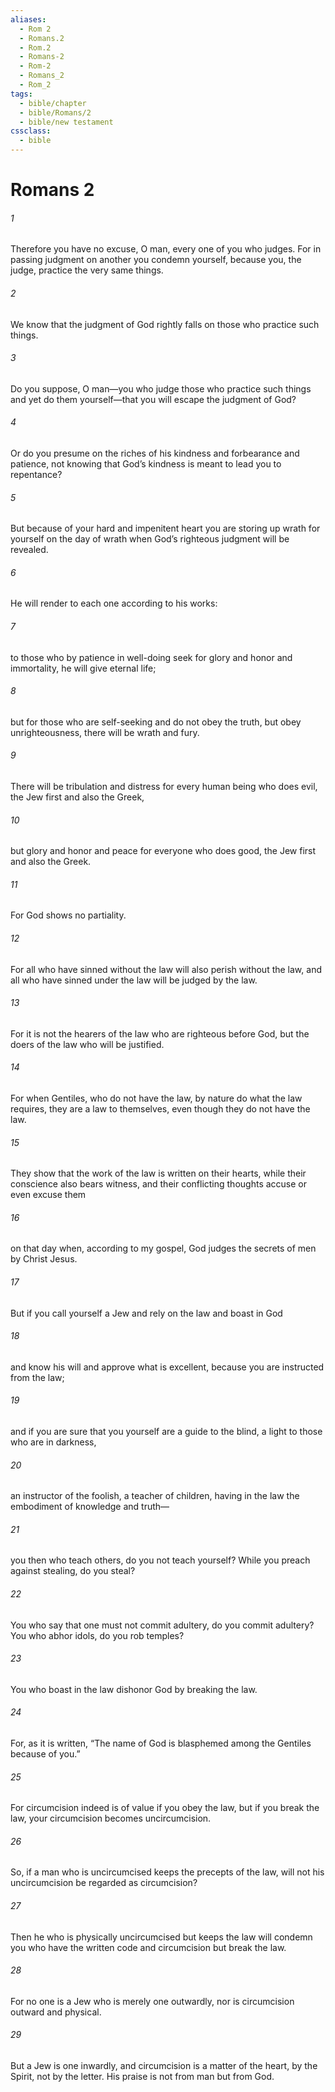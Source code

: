 ```yaml
---
aliases:
  - Rom 2
  - Romans.2
  - Rom.2
  - Romans-2
  - Rom-2
  - Romans_2
  - Rom_2
tags:
  - bible/chapter
  - bible/Romans/2
  - bible/new testament
cssclass:
  - bible
---
```


# Romans 2

###### 1
Therefore you have no excuse, O man, every one of you who judges. For in passing judgment on another you condemn yourself, because you, the judge, practice the very same things.
###### 2
We know that the judgment of God rightly falls on those who practice such things.
###### 3
Do you suppose, O man—you who judge those who practice such things and yet do them yourself—that you will escape the judgment of God?
###### 4
Or do you presume on the riches of his kindness and forbearance and patience, not knowing that God’s kindness is meant to lead you to repentance?
###### 5
But because of your hard and impenitent heart you are storing up wrath for yourself on the day of wrath when God’s righteous judgment will be revealed.
###### 6
He will render to each one according to his works:
###### 7
to those who by patience in well-doing seek for glory and honor and immortality, he will give eternal life;
###### 8
but for those who are self-seeking and do not obey the truth, but obey unrighteousness, there will be wrath and fury.
###### 9
There will be tribulation and distress for every human being who does evil, the Jew first and also the Greek,
###### 10
but glory and honor and peace for everyone who does good, the Jew first and also the Greek.
###### 11
For God shows no partiality.
###### 12
For all who have sinned without the law will also perish without the law, and all who have sinned under the law will be judged by the law.
###### 13
For it is not the hearers of the law who are righteous before God, but the doers of the law who will be justified.
###### 14
For when Gentiles, who do not have the law, by nature do what the law requires, they are a law to themselves, even though they do not have the law.
###### 15
They show that the work of the law is written on their hearts, while their conscience also bears witness, and their conflicting thoughts accuse or even excuse them
###### 16
on that day when, according to my gospel, God judges the secrets of men by Christ Jesus.
###### 17
But if you call yourself a Jew and rely on the law and boast in God
###### 18
and know his will and approve what is excellent, because you are instructed from the law;
###### 19
and if you are sure that you yourself are a guide to the blind, a light to those who are in darkness,
###### 20
an instructor of the foolish, a teacher of children, having in the law the embodiment of knowledge and truth—
###### 21
you then who teach others, do you not teach yourself? While you preach against stealing, do you steal?
###### 22
You who say that one must not commit adultery, do you commit adultery? You who abhor idols, do you rob temples?
###### 23
You who boast in the law dishonor God by breaking the law.
###### 24
For, as it is written, “The name of God is blasphemed among the Gentiles because of you.”
###### 25
For circumcision indeed is of value if you obey the law, but if you break the law, your circumcision becomes uncircumcision.
###### 26
So, if a man who is uncircumcised keeps the precepts of the law, will not his uncircumcision be regarded as circumcision?
###### 27
Then he who is physically uncircumcised but keeps the law will condemn you who have the written code and circumcision but break the law.
###### 28
For no one is a Jew who is merely one outwardly, nor is circumcision outward and physical.
###### 29
But a Jew is one inwardly, and circumcision is a matter of the heart, by the Spirit, not by the letter. His praise is not from man but from God.


